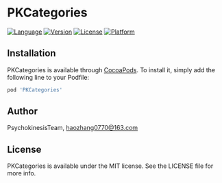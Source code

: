# PKCategories

[![Language](https://img.shields.io/badge/Language-%20Objective--C%20-orange.svg)](https://travis-ci.org/pods/PKCategories)
[![Version](https://img.shields.io/badge/pod-v0.2.8-brightgreen.svg)](https://cocoapods.org/pods/PKCategories)
[![License](https://img.shields.io/badge/license-MIT-blue.svg)](https://cocoapods.org/pods/PKCategories)
[![Platform](https://img.shields.io/badge/platform-%20iOS8.0+%20-lightgrey.svg)](https://cocoapods.org/pods/PKCategories)

## Installation

PKCategories is available through [CocoaPods](https://cocoapods.org). To install
it, simply add the following line to your Podfile:

```ruby
pod 'PKCategories'
```

## Author

PsychokinesisTeam, haozhang0770@163.com

## License

PKCategories is available under the MIT license. See the LICENSE file for more info.


